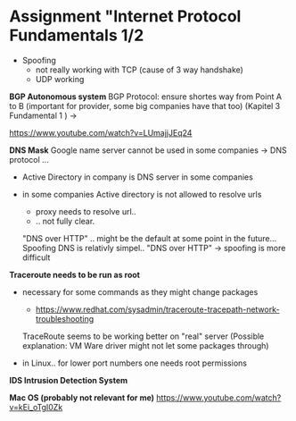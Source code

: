 # Assignment "Internet Protocol Fundamentals 1/2

- Spoofing
    - not really working with TCP (cause of 3 way handshake)
    - UDP working


**BGP Autonomous system**
  BGP Protocol: ensure shortes way from Point A to B (important for provider, some big companies have that too)
    (Kapitel 3 Fundamental 1 ) -> 

https://www.youtube.com/watch?v=LUmajjJEq24 

**DNS Mask**
Google name server cannot be used in some companies
-> DNS protocol 
...
- Active Directory in company is DNS server in some companies
- in some companies Active directory is not allowed to resolve urls
    -  proxy needs to resolve url.. 
    - .. not fully clear.

    "DNS over HTTP"  .. might be the default at some point in the future...
    Spoofing DNS is relativly simpel.. "DNS over HTTP" -> spoofing is more difficult 


**Traceroute needs to be run as root**
- necessary for some commands as they might change packages
    - https://www.redhat.com/sysadmin/traceroute-tracepath-network-troubleshooting
 

    TraceRoute seems to be working better on "real" server (Possible explanation: VM Ware driver might not let some packages through)

- in Linux.. for lower port numbers one needs root permissions


**IDS Intrusion Detection System**



**Mac OS (probably not relevant for me)**
https://www.youtube.com/watch?v=kEi_oTgI0Zk 
